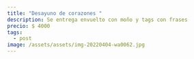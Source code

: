 ```yaml
---
title: "Desayuno de corazones "
description: Se entrega envuelto con moño y tags con frases
precio: $ 4000
tags:
  - post
image: /assets/assets/img-20220404-wa0062.jpg
---
```

